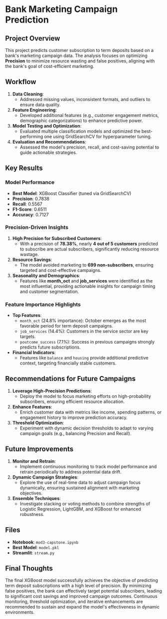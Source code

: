 # Bank Marketing Campaign Prediction

## Project Overview
This project predicts customer subscription to term deposits based on a bank's marketing campaign data. The analysis focuses on optimizing **Precision** to minimize resource wasting and false positives, aligning with the bank's goal of cost-efficient marketing.

## Workflow
1. **Data Cleaning**:
   - Addressed missing values, inconsistent formats, and outliers to ensure data quality.
2. **Feature Engineering**:
   - Developed additional features (e.g., customer engagement metrics, demographic categorizations) to enhance predictive power.
3. **Model Testing and Optimization**:
   - Evaluated multiple classification models and optimized the best-performing one using GridSearchCV for hyperparameter tuning.
4. **Evaluation and Recommendations**:
   - Assessed the model's precision, recall, and cost-saving potential to guide actionable strategies.

## Key Results
### Model Performance
- **Best Model**: XGBoost Classifier (tuned via GridSearchCV)
- **Precision**: 0.7838  
- **Recall**: 0.5567  
- **F1-Score**: 0.6511  
- **Accuracy**: 0.7127

### Precision-Driven Insights
1. **High Precision for Subscribed Customers**:
   - With a precision of **78.38%**, nearly **4 out of 5 customers** predicted to subscribe are actual subscribers, significantly reducing resource wastage.
2. **Resource Savings**:
   - The model avoided marketing to **699 non-subscribers**, ensuring targeted and cost-effective campaigns.
3. **Seasonality and Demographics**:
   - Features like **month_oct** and **job_services** were identified as the most influential, providing actionable insights for campaign timing and customer segmentation.

### Feature Importance Highlights
- **Top Features**:
  - `month_oct` (24.8% importance): October emerges as the most favorable period for term deposit campaigns.
  - `job_services` (14.4%): Customers in the service sector are key targets.
  - `poutcome_success` (7.1%): Success in previous campaigns strongly predicts future subscriptions.
- **Financial Indicators**:
  - Features like `balance` and `housing` provide additional predictive context, targeting financially stable customers.

## Recommendations for Future Campaigns
1. **Leverage High-Precision Predictions**:
   - Deploy the model to focus marketing efforts on high-probability subscribers, ensuring efficient resource allocation.
2. **Enhance Features**:
   - Enrich customer data with metrics like income, spending patterns, or engagement history to improve prediction accuracy.
3. **Threshold Optimization**:
   - Experiment with dynamic decision thresholds to adapt to varying campaign goals (e.g., balancing Precision and Recall).

## Future Improvements
1. **Monitor and Retrain**:
   - Implement continuous monitoring to track model performance and retrain periodically to address potential data drift.
2. **Dynamic Campaign Strategies**:
   - Explore the use of real-time data to adjust campaign focus dynamically, ensuring sustained alignment with marketing objectives.
3. **Ensemble Techniques**:
   - Investigate stacking or voting methods to combine strengths of Logistic Regression, LightGBM, and XGBoost for enhanced robustness.

## Files
- **Notebook**: `mod3-capstone.ipynb`
- **Best Model**: `model.pkl`
- **Streamlit**: `stream.py`

## Final Thoughts
The final XGBoost model successfully achieves the objective of predicting term deposit subscriptions with a high level of precision. By minimizing false positives, the bank can effectively target potential subscribers, leading to significant cost savings and improved campaign outcomes. Continuous monitoring, threshold optimization, and iterative enhancements are recommended to sustain and expand the model's effectiveness in dynamic environments.
